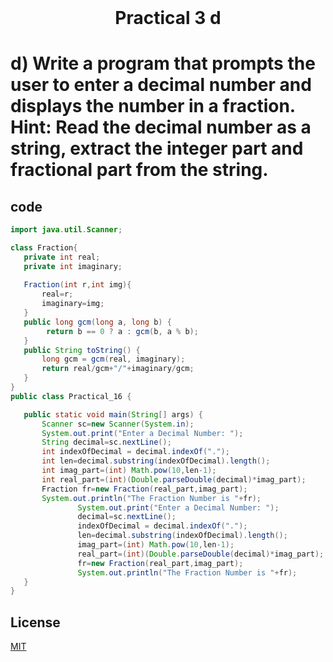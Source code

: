 <h1 align="center" style="margin-top: 0px;">
Practical 3 d 
</h1>

#	d) Write a program that prompts the user to enter a decimal number and displays  the number in a fraction. Hint: Read the decimal number as a string, extract the  integer part and fractional part from the string. 

## code 

```java
import java.util.Scanner;

class Fraction{  
   private int real;
   private int imaginary;
   
   Fraction(int r,int img){
       real=r;
       imaginary=img;
   }
   public long gcm(long a, long b) {
        return b == 0 ? a : gcm(b, a % b);
   }
   public String toString() {
       long gcm = gcm(real, imaginary);
       return real/gcm+"/"+imaginary/gcm;
   }
}
public class Practical_16 {

   public static void main(String[] args) {
       Scanner sc=new Scanner(System.in);
       System.out.print("Enter a Decimal Number: ");
       String decimal=sc.nextLine();
       int indexOfDecimal = decimal.indexOf(".");
       int len=decimal.substring(indexOfDecimal).length();
       int imag_part=(int) Math.pow(10,len-1);
       int real_part=(int)(Double.parseDouble(decimal)*imag_part);
       Fraction fr=new Fraction(real_part,imag_part);
       System.out.println("The Fraction Number is "+fr);
               System.out.print("Enter a Decimal Number: ");
               decimal=sc.nextLine();
               indexOfDecimal = decimal.indexOf(".");
               len=decimal.substring(indexOfDecimal).length();
               imag_part=(int) Math.pow(10,len-1);
               real_part=(int)(Double.parseDouble(decimal)*imag_part);
               fr=new Fraction(real_part,imag_part);
               System.out.println("The Fraction Number is "+fr);
   }
}
```

## License
[MIT](https://hiren14.github.io/java_lab_050/LICENSE)